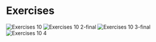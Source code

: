 # Exercises
![Exercises 10](https://user-images.githubusercontent.com/70604577/229875879-802764d3-8e21-4f7a-8981-367470faa772.png)
![Exercises 10 2-final](https://user-images.githubusercontent.com/70604577/229875870-02b45e2f-dd8e-46d3-b03e-5d02fdf45aab.png)
![Exercises 10 3-final](https://user-images.githubusercontent.com/70604577/229875874-350a9d0a-2802-4297-9458-f49d6925d88e.png)
![Exercises 10 4](https://user-images.githubusercontent.com/70604577/229875877-453c7c0b-a5bc-472b-8672-ba0706b0cf0e.png)
